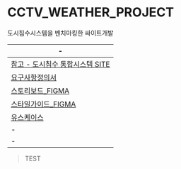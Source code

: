 # CCTV_WEATHER_PROJECT
도시침수시스템을 벤치마킹한 싸이트개발 

|-|
|-|
|[참고 - 도시침수 통합시스템 SITE](https://safecity.busan.go.kr/#/)|
|[요구사항정의서](https://docs.google.com/spreadsheets/d/13ftdJABGOCcfgqyZmVb6ACPewhKZQpx-vGIe2M-YJes/edit?gid=0#gid=0)|
|[스토리보드_FIGMA]()|
|[스타일가이드_FIGMA]()|
|[유스케이스](-)|
|-|
|-|
> TEST
```

```
